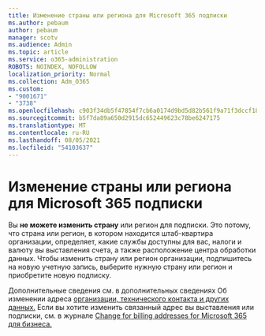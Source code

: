 ```yaml
---
title: Изменение страны или региона для Microsoft 365 подписки
ms.author: pebaum
author: pebaum
manager: scotv
ms.audience: Admin
ms.topic: article
ms.service: o365-administration
ROBOTS: NOINDEX, NOFOLLOW
localization_priority: Normal
ms.collection: Adm_O365
ms.custom:
- "9001671"
- "3738"
ms.openlocfilehash: c903f34db5f47854f7cb6a0174d9bd5d82b561f9a71f3dccf18c9147698824b4
ms.sourcegitcommit: b5f7da89a650d2915dc652449623c78be6247175
ms.translationtype: MT
ms.contentlocale: ru-RU
ms.lasthandoff: 08/05/2021
ms.locfileid: "54103637"
---
```

# <a name="change-the-country-or-region-for-your-microsoft-365-subscription"></a>Изменение страны или региона для Microsoft 365 подписки

Вы **не можете изменить страну** или регион для подписки. Это потому, что страна или регион, в котором находится штаб-квартира организации, определяет, какие службы доступны для вас, налоги и валюту вы выставления счета, а также расположение центра обработки данных. Чтобы изменить страну или регион организации, подпишитесь на новую учетную запись, выберите нужную страну или регион и приобретите новую подписку.

Дополнительные сведения см. в дополнительных сведениях Об изменении адреса [организации, технического контакта и других данных.](https://docs.microsoft.com/microsoft-365/admin/manage/change-address-contact-and-more?view=o365-worldwide) Если вы хотите изменить связанный адрес вы выставления или подписки, см. в журнале [Change for billing addresses for Microsoft 365 для бизнеса.](https://docs.microsoft.com/microsoft-365/commerce/billing-and-payments/change-your-billing-addresses?view=o365-worldwide) 
